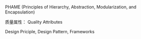 PHAME (Principles of Hierarchy, Abstraction, Modularization, and Encapsulation)

质量属性：
Quality Attributes

Design Priciple, Design Pattern, Frameworks


